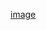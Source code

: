 [image](https://www.google.com/url?sa=i&url=https%3A%2F%2Fweb-generalist.com%2Fgithub-comment-markdown%2F&psig=AOvVaw1d1BSzW-rlhpjF_8EqhKvi&ust=1622509515247000&source=images&cd=vfe&ved=0CAIQjRxqFwoTCOir6Izd8vACFQAAAAAdAAAAABAD)